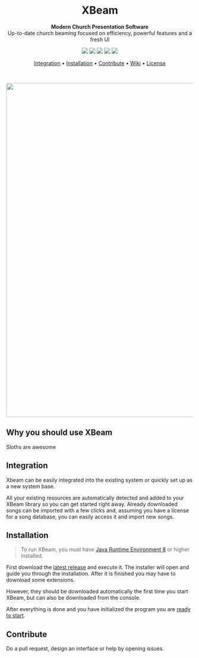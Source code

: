 
<h1 align="center">XBeam</h1>

<p align="center">
  <strong align="center">Modern Church Presentation Software</strong>
  <br />
  Up-to-date church beaming focused on efficiency, powerful features and a fresh UI
</p>

<p align="center">
  <a ><img src="https://img.shields.io/github/repo-size/projectxbeam/xbeam.svg?style=flat-square&color=success"></a>
    <a><img src="https://img.shields.io/github/tag/projectxbeam/xbeam.svg?style=flat-square&color=informational"></a>
    <a><img src="https://img.shields.io/github/downloads/projectxbeam/xbeam/total.svg?style=flat-square&color=brightgreen"></a>
    <a><img src="https://img.shields.io/github/issues-closed-raw/projectxbeam/xbeam.svg?style=flat-square&color=critical"></a>
    <a><img src="https://img.shields.io/github/last-commit/projectxbeam/xbeam.svg?style=flat-square&color=important"></a>
</p>

<p align="center">
  <a href="#integration">Integration</a> •
  <a href="#installation">Installation</a> •
  <a href="#contribute">Contribute</a> •
  <a href="https://">Wiki</a> •
  <a href="https://">License</a>
</p>
<br>
<p align="center"><img src="https://i.imgur.com/NspZTwb.png" width="900"></p>

## Why you should use XBeam
Sloths are awesome

## Integration
Xbeam can be easily integrated into the existing system or quickly set up as a new system base.

All your existing resources are automatically detected and added to your XBeam library so you can get started right away.
Already downloaded songs can be imported with a few clicks and, assuming you have a license for a song database, you can easily access it and import new songs.

## Installation
> To run XBeam, you must have [Java Runtime Environment 8](https://java.com/de/download/) or higher installed.

First download the [latest release](https://github.com/projectxbeam/xbeam/releases) and execute it.
The installer will open and guide you through the installation.
After it is finished you may have to download some extensions.

However, they should be downloaded automatically the first time you start XBeam, but can also be downloaded from the console.

After everything is done and you have initialized the program you are [ready to start](#getting-started).

## Contribute
Do a pull request, design an interface or help by opening issues.
